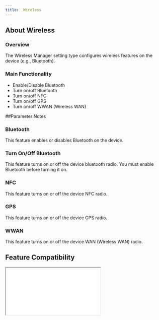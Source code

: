 ```yaml
---
title:  Wireless
---
```


## About Wireless

### Overview

The Wireless Manager setting type configures wireless features on the device (e.g., Bluetooth).

### Main Functionality

* Enable/Disable Bluetooth
* Turn on/off Bluetooth
* Turn on/off NFC
* Turn on/off GPS
* Turn on/off WWAN (Wireless WAN)

##Parameter Notes

### Bluetooth
This feature enables or disables Bluetooth on the device.

### Turn On/Off Bluetooth
This feature turns on or off the device bluetooth radio. You must enable Bluetooth before turning it on.

### NFC
This feature turns on or off the device NFC radio.

### GPS
This feature turns on or off the device GPS radio.

### WWAN
This feature turns on or off the device WAN (Wireless WAN) radio.


## Feature Compatibility

<iframe src="compare.html#mx=4.3&csp=WirelessMgr&os=All&embed=true"></iframe> 

